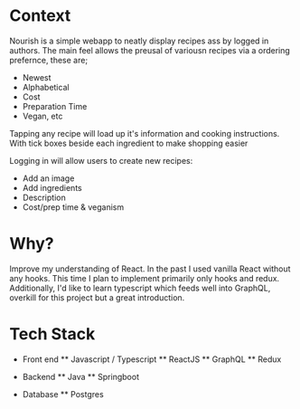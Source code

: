 # Context
Nourish is a simple webapp to neatly display recipes ass by logged in authors.
The main feel allows the preusal of variousn recipes via a ordering prefernce, these are;
* Newest
* Alphabetical
* Cost
* Preparation Time
* Vegan, etc

Tapping any recipe will load up it's information and cooking instructions. With tick boxes beside each ingredient to make shopping easier

Logging in will allow users to create new recipes:
* Add an image
* Add ingredients
* Description
* Cost/prep time & veganism



# Why?
Improve my understanding of React. In the past I used vanilla React without any hooks. This time I plan to implement primarily only hooks and redux.
Additionally, I'd like to learn typescript which feeds well into GraphQL, overkill for this project but a great introduction.




# Tech Stack
* Front end
** Javascript / Typescript
** ReactJS
** GraphQL
** Redux

* Backend
** Java
** Springboot

* Database
** Postgres
